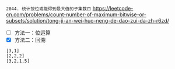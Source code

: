 
`2044. 统计按位或能得到最大值的子集数目` https://leetcode-cn.com/problems/count-number-of-maximum-bitwise-or-subsets/solution/tong-ji-an-wei-huo-neng-de-dao-zui-da-zh-r6zd/
- [ ] 方法一：位运算
- [x] 方法二：回溯

```
[3,1]
[2,2,2]
[3,2,1,5]
```
